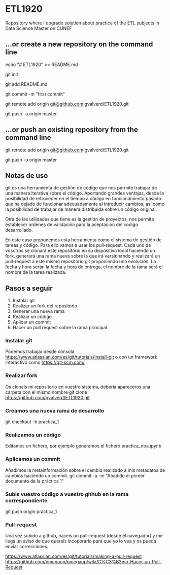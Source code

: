 # ETL1920
Repository where I upgrade solution about practice of the ETL subjects in Data Science Master on CUNEF

## …or create a new repository on the command line

echo "# ETL1920" >> README.md  

git init

git add README.md

git commit -m "first commit"

git remote add origin git@github.com:gvalverd/ETL1920.git

git push -u origin master

## …or push an existing repository from the command line

git remote add origin git@github.com:gvalverd/ETL1920.git

git push -u origin master

## Notas de uso

git es una herramienta de gestión de código que nos permite trabajar de una manera iterativa sobre el código. Aportando grandes ventajas, desde la posibilidad de retroceder en el tiempo a código en funcionamiento pasado que ha dejado de funcionar adecuadamente al introducir cambios, así como la posibilidad de trabajar de manera distribuida sobre un código original.

Otra de las utilidades que tiene es la gestión de proyectos, nos permite establecer ordenes de validación para la aceptación del codigo desarrollado.

En este caso proponemos esta herramienta como el sistema de gestión de tareas y código. Para ello vamos a usar los pull-request. Cada uno de vosotros se clonará este repositorio en su dispositivo local haciendo un fork, generará una rama nueva sobre la que irá versionando y realizará un pull-request a este mismo repositorio git proponiendo una evolución. La fecha y hora serán la fecha y hora de entrega, el nombre de la rama será el nombre de la tarea realizada.

## Pasos a seguir

1. Instalar git
2. Realizar un fork del repositorio
3. Generar una nueva rama
4. Realizar un código
5. Aplicar un commit
6. Hacer un pull request sobre la rama principal

### Instalar git
Podemos trabajar desde consola
https://www.atlassian.com/es/git/tutorials/install-git
 o con un framework interactivo como 
https://git-scm.com/

### Realizar fork
Os clonaís mi repositorio en vuestro sistema, debería apareceros una carpeta con el mismo nombre
git clone https://github.com/gvalverd/ETL1920.git

### Creamos una nueva rama de desarrollo
git checkout -b practica_1

### Realizamos un código
Editamos un fichero, por ejemplo generamos el fichero practica_nba.ipynb

### Aplicamos un commit
Añadimos la metainformación sobre el cambio realizado a mis metadatos de cambios haciendo un commit.
git commit -a -m "Añadido el primer documento de la práctica 1"

### Subis vuestro código a vuestro github en la rama correspondiente
git push origin practica_1

### Pull-request
Una vez subido a github, haceís un pull-request (desde el navegador) y me llega un aviso de que quereís incoporarlo para que yo lo vea y os pueda enviar correcciones.

https://www.atlassian.com/es/git/tutorials/making-a-pull-request
https://github.com/omegaup/omegaup/wiki/C%C3%B3mo-Hacer-un-Pull-Request
